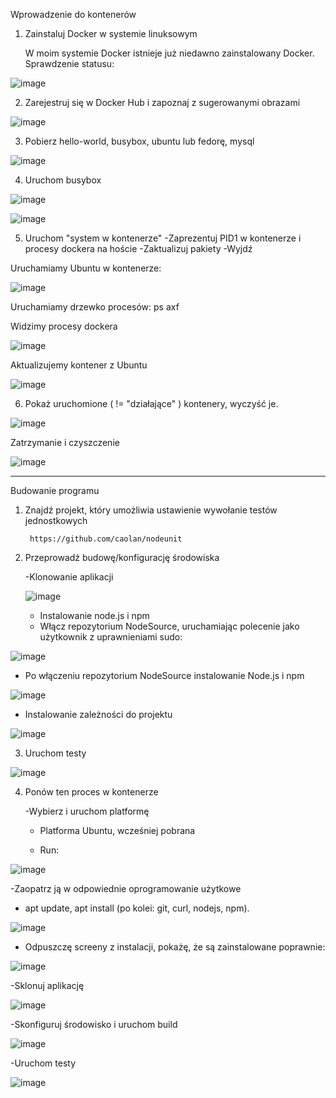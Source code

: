 Wprowadzenie do kontenerów


1. Zainstaluj Docker w systemie linuksowym

    W moim systemie Docker istnieje już niedawno zainstalowany Docker. Sprawdzenie statusu:
  
  ![image](https://user-images.githubusercontent.com/80592460/142733040-1b238042-f55c-4610-aca9-a3457dc9c54f.png)

2. Zarejestruj się w Docker Hub i zapoznaj z sugerowanymi obrazami

![image](https://user-images.githubusercontent.com/80592460/142733048-2e1b425e-fdc0-4280-bfc3-59755cbebbd1.png)

3. Pobierz hello-world, busybox, ubuntu lub fedorę, mysql

![image](https://user-images.githubusercontent.com/80592460/142733073-2f8995bf-8b99-41e6-b108-e863c6ec99a6.png)

4. Uruchom busybox

![image](https://user-images.githubusercontent.com/80592460/142733315-52960844-edcf-44a5-8ea3-4d1e77d1b7c8.png)

![image](https://user-images.githubusercontent.com/80592460/142734521-de2f3bd5-57e0-4477-8a0b-ec62ca401127.png)

5. Uruchom "system w kontenerze"
    -Zaprezentuj PID1 w kontenerze i procesy dockera na hoście
    -Zaktualizuj pakiety
    -Wyjdź

Uruchamiamy Ubuntu w kontenerze:

![image](https://user-images.githubusercontent.com/80592460/142734304-519d00b1-53bf-435b-ad6c-5d4ded54b391.png)

Uruchamiamy drzewko procesów: ps axf

Widzimy procesy dockera

![image](https://user-images.githubusercontent.com/80592460/142734877-73656a37-2ee0-4efc-be41-dfb7c230d265.png)

Aktualizujemy kontener z Ubuntu

![image](https://user-images.githubusercontent.com/80592460/142734968-d1b286e6-fe5b-4bb3-ad6a-36169911d03c.png)

6. Pokaż uruchomione ( != "działające" ) kontenery, wyczyść je.

![image](https://user-images.githubusercontent.com/80592460/142735010-ef71d14c-9121-425f-aeab-120f52b225e5.png)

Zatrzymanie i czyszczenie

![image](https://user-images.githubusercontent.com/80592460/142735177-76ed11a2-bd21-4ab5-a9f9-73f1e871c01a.png)

----------------------------------------------------------------------------------------
Budowanie programu

1. Znajdź projekt, który umożliwia ustawienie wywołanie testów jednostkowych

        https://github.com/caolan/nodeunit
        
2. Przeprowadź budowę/konfigurację środowiska

     -Klonowanie aplikacji
     
     ![image](https://user-images.githubusercontent.com/80592460/142771455-5dd4ec12-6da1-475f-ac39-a64c34a172cb.png)

    - Instalowanie node.js i npm
    
   * Włącz repozytorium NodeSource, uruchamiając polecenie jako użytkownik z uprawnieniami sudo:

![image](https://user-images.githubusercontent.com/80592460/142771790-d1b28269-fd51-4f3f-9482-7885a3beba19.png)

   * Po włączeniu repozytorium NodeSource instalowanie Node.js i npm

![image](https://user-images.githubusercontent.com/80592460/142771964-c8247cd3-7439-42f7-bc03-66f35fe2529e.png)

   * Instalowanie zależności do projektu

![image](https://user-images.githubusercontent.com/80592460/142772073-5267d121-153a-48d0-a575-f90935ec66a0.png)

3. Uruchom testy
   
![image](https://user-images.githubusercontent.com/80592460/142772258-1d3acd47-38c5-4a00-bddd-01217e8c9429.png)

4. Ponów ten proces w kontenerze

    -Wybierz i uruchom platformę
    
     * Platforma Ubuntu, wcześniej pobrana

     * Run:

![image](https://user-images.githubusercontent.com/80592460/142772482-c49f8c4b-2108-4fdb-bd3e-a98756ce9c9b.png)

   -Zaopatrz ją w odpowiednie oprogramowanie użytkowe
    
   * apt update, apt install (po kolei: git, curl, nodejs, npm).

![image](https://user-images.githubusercontent.com/80592460/142772549-356b0555-d5f0-4a60-bb0e-56f0a17fbea0.png)

   * Odpuszczę screeny z instalacji, pokażę, że są zainstalowane poprawnie:

![image](https://user-images.githubusercontent.com/80592460/142772998-6117e64b-b125-4fc9-bd54-3b96ca47da5c.png)

   -Sklonuj aplikację

![image](https://user-images.githubusercontent.com/80592460/142773089-ff9cc7ed-cfd6-4469-a9d6-412c9c74aaf2.png)

   -Skonfiguruj środowisko i uruchom build
   
   ![image](https://user-images.githubusercontent.com/80592460/142773506-e6433d9f-5e9c-40a9-8522-dd7b49929fd5.png)
   
   -Uruchom testy
   
![image](https://user-images.githubusercontent.com/80592460/142773645-fe77376e-3feb-4793-ad13-dd6efef6241e.png)












